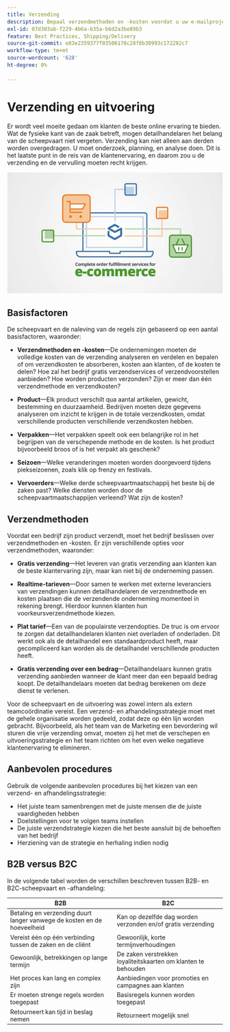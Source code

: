 ```yaml
---
title: Verzending
description: Bepaal verzendmethoden en -kosten voordat u uw e-mailproject voltooit.
exl-id: 07d303ab-f229-4b6a-b35a-b6d2a3be89b3
feature: Best Practices, Shipping/Delivery
source-git-commit: e83e2359377f03506178c28f8b30993c172282c7
workflow-type: tm+mt
source-wordcount: '628'
ht-degree: 0%

---
```


# Verzending en uitvoering

Er wordt veel moeite gedaan om klanten de beste online ervaring te bieden. Wat de fysieke kant van de zaak betreft, mogen detailhandelaren het belang van de scheepvaart niet vergeten. Verzending kan niet alleen aan derden worden overgedragen. U moet onderzoek, planning, en analyse doen. Dit is het laatste punt in de reis van de klantenervaring, en daarom zou u de verzending en de vervulling moeten recht krijgen.

![Scheepvaart- en afhandelingsdiagram](../../assets/playbooks/shipping-fulfillment.png)

## Basisfactoren

De scheepvaart en de naleving van de regels zijn gebaseerd op een aantal basisfactoren, waaronder:

- **Verzendmethoden en -kosten**—De ondernemingen moeten de volledige kosten van de verzending analyseren en verdelen en bepalen of om verzendkosten te absorberen, kosten aan klanten, of de kosten te delen? Hoe zal het bedrijf gratis verzendservices of verzendvoorstellen aanbieden? Hoe worden producten verzonden? Zijn er meer dan één verzendmethode en verzendkosten?

- **Product**—Elk product verschilt qua aantal artikelen, gewicht, bestemming en duurzaamheid. Bedrijven moeten deze gegevens analyseren om inzicht te krijgen in de totale verzendkosten, omdat verschillende producten verschillende verzendkosten hebben.

- **Verpakken**—Het verpakken speelt ook een belangrijke rol in het begrijpen van de verschepende methode en de kosten. Is het product bijvoorbeeld broos of is het verpakt als geschenk?

- **Seizoen**—Welke veranderingen moeten worden doorgevoerd tijdens piekseizoenen, zoals klik op frenzy en festivals.

- **Vervoerders**—Welke derde scheepvaartmaatschappij het beste bij de zaken past? Welke diensten worden door de scheepvaartmaatschappijen verleend? Wat zijn de kosten?

## Verzendmethoden

Voordat een bedrijf zijn product verzendt, moet het bedrijf beslissen over verzendmethoden en -kosten. Er zijn verschillende opties voor verzendmethoden, waaronder:

- **Gratis verzending**—Het leveren van gratis verzending aan klanten kan de beste klantervaring zijn, maar kan niet bij de onderneming passen.

- **Realtime-tarieven**—Door samen te werken met externe leveranciers van verzendingen kunnen detailhandelaren de verzendmethode en kosten plaatsen die de verzendende onderneming momenteel in rekening brengt. Hierdoor kunnen klanten hun voorkeursverzendmethode kiezen.

- **Plat tarief**—Een van de populairste verzendopties. De truc is om ervoor te zorgen dat detailhandelaren klanten niet overladen of onderladen. Dit werkt ook als de detailhandel een standaardproduct heeft, maar gecompliceerd kan worden als de detailhandel verschillende producten heeft.

- **Gratis verzending over een bedrag**—Detailhandelaars kunnen gratis verzending aanbieden wanneer de klant meer dan een bepaald bedrag koopt. De detailhandelaars moeten dat bedrag berekenen om deze dienst te verlenen.

Voor de scheepvaart en de uitvoering was zowel intern als extern teamcoördinatie vereist. Een verzend- en afhandelingsstrategie moet met de gehele organisatie worden gedeeld, zodat deze op één lijn worden gebracht. Bijvoorbeeld, als het team van de Marketing een bevordering wil sturen die vrije verzending omvat, moeten zij het met de verschepen en uitvoeringsstrategie en het team richten om het even welke negatieve klantenervaring te elimineren.

## Aanbevolen procedures

Gebruik de volgende aanbevolen procedures bij het kiezen van een verzend- en afhandelingsstrategie:

- Het juiste team samenbrengen met de juiste mensen die de juiste vaardigheden hebben
- Doelstellingen voor te volgen teams instellen
- De juiste verzendstrategie kiezen die het beste aansluit bij de behoeften van het bedrijf
- Herziening van de strategie en herhaling indien nodig

## B2B versus B2C

In de volgende tabel worden de verschillen beschreven tussen B2B- en B2C-scheepvaart en -afhandeling:

| B2B | B2C |
|----------------------------------------------------------------------------------------------|------------------------------------------------------|
| Betaling en verzending duurt langer vanwege de kosten en de hoeveelheid | Kan op dezelfde dag worden verzonden en/of gratis verzending |
| Vereist één op één verbinding tussen de zaken en de cliënt | Gewoonlijk, korte termijnverhoudingen |
| Gewoonlijk, betrekkingen op lange termijn | De zaken verstrekken loyaliteitskaarten om klanten te behouden |
| Het proces kan lang en complex zijn | Aanbiedingen voor promoties en campagnes aan klanten |
| Er moeten strenge regels worden toegepast | Basisregels kunnen worden toegepast |
| Retourneert kan tijd in beslag nemen | Retourneert mogelijk snel |

